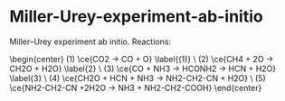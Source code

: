 # Miller-Urey-experiment-ab-initio
Miller–Urey experiment ab initio. Reactions:

\begin{center}
 $(1)$ \ce{CO2 -> CO + O} \label{(1)}
\\ $(2)$ \ce{CH4 + 2O -> CH2O + H2O} \label{2}
\\ $(3)$ \ce{CO + NH3 -> HCONH2 -> HCN + H2O} \label{3}
\\ $(4)$ \ce{CH2O + HCN + NH3 -> NH2-CH2-CN + H2O} 
\\ $(5)$ \ce{NH2-CH2-CN +2H2O -> NH3 + NH2-CH2-COOH}
\end{center}
